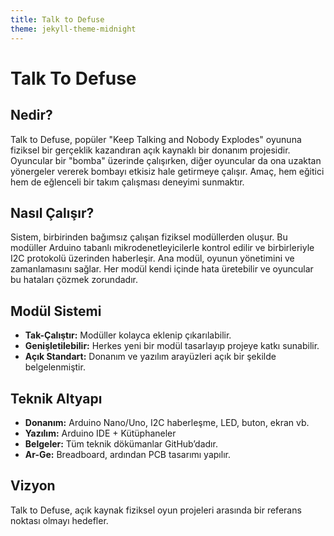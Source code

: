 ```yaml
---
title: Talk to Defuse
theme: jekyll-theme-midnight
---
```


# Talk To Defuse

## Nedir?

Talk to Defuse, popüler "Keep Talking and Nobody Explodes" oyununa fiziksel bir gerçeklik kazandıran açık kaynaklı bir donanım projesidir. Oyuncular bir "bomba" üzerinde çalışırken, diğer oyuncular da ona uzaktan yönergeler vererek bombayı etkisiz hale getirmeye çalışır. Amaç, hem eğitici hem de eğlenceli bir takım çalışması deneyimi sunmaktır.

## Nasıl Çalışır?

Sistem, birbirinden bağımsız çalışan fiziksel modüllerden oluşur. Bu modüller Arduino tabanlı mikrodenetleyicilerle kontrol edilir ve birbirleriyle I2C protokolü üzerinden haberleşir. Ana modül, oyunun yönetimini ve zamanlamasını sağlar. Her modül kendi içinde hata üretebilir ve oyuncular bu hataları çözmek zorundadır.

## Modül Sistemi

- **Tak-Çalıştır:** Modüller kolayca eklenip çıkarılabilir.
- **Genişletilebilir:** Herkes yeni bir modül tasarlayıp projeye katkı sunabilir.
- **Açık Standart:** Donanım ve yazılım arayüzleri açık bir şekilde belgelenmiştir.

## Teknik Altyapı

- **Donanım:** Arduino Nano/Uno, I2C haberleşme, LED, buton, ekran vb.
- **Yazılım:** Arduino IDE + Kütüphaneler
- **Belgeler:** Tüm teknik dökümanlar GitHub’dadır.
- **Ar-Ge:** Breadboard, ardından PCB tasarımı yapılır.

## Vizyon

Talk to Defuse, açık kaynak fiziksel oyun projeleri arasında bir referans noktası olmayı hedefler.
